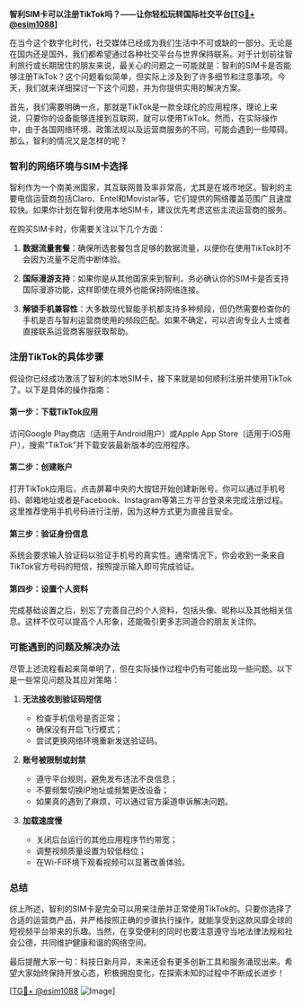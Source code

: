 **智利SIM卡可以注册TikTok吗？——让你轻松玩转国际社交平台[[TG💪+ @esim1088](https://t.me/s/esim1088)]**

在当今这个数字化时代，社交媒体已经成为我们生活中不可或缺的一部分。无论是在国内还是国外，我们都希望通过各种社交平台与世界保持联系。对于计划前往智利旅行或长期居住的朋友来说，最关心的问题之一可能就是：智利的SIM卡是否能够注册TikTok？这个问题看似简单，但实际上涉及到了许多细节和注意事项。今天，我们就来详细探讨一下这个问题，并为你提供实用的解决方案。

首先，我们需要明确一点，那就是TikTok是一款全球化的应用程序，理论上来说，只要你的设备能够连接到互联网，就可以使用TikTok。然而，在实际操作中，由于各国网络环境、政策法规以及运营商服务的不同，可能会遇到一些障碍。那么，智利的情况又是怎样的呢？

### 智利的网络环境与SIM卡选择

智利作为一个南美洲国家，其互联网普及率非常高，尤其是在城市地区。智利的主要电信运营商包括Claro、Entel和Movistar等，它们提供的网络覆盖范围广且速度较快。如果你计划在智利使用本地SIM卡，建议优先考虑这些主流运营商的服务。

在购买SIM卡时，你需要关注以下几个方面：

1. **数据流量套餐**：确保所选套餐包含足够的数据流量，以便你在使用TikTok时不会因为流量不足而中断体验。
   
2. **国际漫游支持**：如果你是从其他国家来到智利，务必确认你的SIM卡是否支持国际漫游功能，这样即使在境外也能保持网络连接。

3. **解锁手机兼容性**：大多数现代智能手机都支持多种频段，但仍然需要检查你的手机是否与智利运营商使用的频段匹配。如果不确定，可以咨询专业人士或者直接联系运营商客服获取帮助。

### 注册TikTok的具体步骤

假设你已经成功激活了智利的本地SIM卡，接下来就是如何顺利注册并使用TikTok了。以下是具体的操作指南：

#### 第一步：下载TikTok应用
访问Google Play商店（适用于Android用户）或Apple App Store（适用于iOS用户），搜索“TikTok”并下载安装最新版本的应用程序。

#### 第二步：创建账户
打开TikTok应用后，点击屏幕中央的大按钮开始创建新账号。你可以通过手机号码、邮箱地址或者是Facebook、Instagram等第三方平台登录来完成注册过程。这里推荐使用手机号码进行注册，因为这种方式更为直接且安全。

#### 第三步：验证身份信息
系统会要求输入验证码以验证手机号的真实性。通常情况下，你会收到一条来自TikTok官方号码的短信，按照提示输入即可完成验证。

#### 第四步：设置个人资料
完成基础设置之后，别忘了完善自己的个人资料，包括头像、昵称以及其他相关信息。这样不仅可以提高个人形象，还能吸引更多志同道合的朋友关注你。

### 可能遇到的问题及解决办法

尽管上述流程看起来简单明了，但在实际操作过程中仍有可能出现一些问题。以下是一些常见问题及其应对策略：

1. **无法接收到验证码短信**
   - 检查手机信号是否正常；
   - 确保没有开启飞行模式；
   - 尝试更换网络环境重新发送验证码。

2. **账号被限制或封禁**
   - 遵守平台规则，避免发布违法不良信息；
   - 不要频繁切换IP地址或频繁更改设备；
   - 如果真的遇到了麻烦，可以通过官方渠道申诉解决问题。

3. **加载速度慢**
   - 关闭后台运行的其他应用程序节约带宽；
   - 调整视频质量设置为较低档位；
   - 在Wi-Fi环境下观看视频可以显著改善体验。

### 总结

综上所述，智利的SIM卡是完全可以用来注册并正常使用TikTok的。只要你选择了合适的运营商产品，并严格按照正确的步骤执行操作，就能享受到这款风靡全球的短视频平台带来的乐趣。当然，在享受便利的同时也要注意遵守当地法律法规和社会公德，共同维护健康和谐的网络空间。

最后提醒大家一句：科技日新月异，未来还会有更多创新工具和服务涌现出来。希望大家始终保持开放心态，积极拥抱变化，在探索未知的过程中不断成长进步！

[[TG💪+ @esim1088](https://t.me/s/esim1088) ![Image](https://i.postimg.cc/4NQfJmqS/Snipaste-2025-05-13-00-14-12.png)]